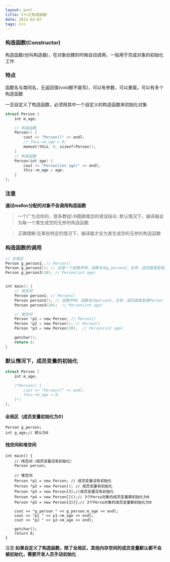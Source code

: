 ```yaml
---
layout: post
title: C++之构造函数
date: 2012-02-07
tags: C++
---
```


### 构造函数(Constructor)
构造函数(也叫构造器)，在对象创建的时候自动调用，一般用于完成对象的初始化工作

### 特点 
函数名与类同名，无返回值(void都不能写)，可以有参数，可以重载，可以有多个构造函数 

一旦自定义了构造函数，必须用其中一个自定义的构造函数来初始化对象

```swift
struct Person {
	int m_age;

    // 构造函数
	Person() {
		cout << "Person()" << endl;
		// this->m_age = 0;
		memset(this, 0, sizeof(Person));
	}
    // 构造函数
	Person(int age) {
		cout << "Person(int age)" << endl;
		this->m_age = age;
	}
};
```

### 注意 
**通过malloc分配的对象不会调用构造函数**
 >一个广为流传的、很多教程\书籍都推崇的错误结论: 默认情况下，编译器会为每一个类生成空的无参的构造函数 
 
 >正确理解:在某些特定的情况下，编译器才会为类生成空的无参的构造函数


### 构造函数的调用

```swift
// 全局区
Person g_person1; // Person()
Person g_person2(); // 这是一个函数声明，函数名叫g_person2，无参，返回值类型是Person
Person g_person3(10); // Person(int age)


int main() {
	// 栈空间
	Person person1; // Person()
	Person person2(); // 函数声明，函数名叫person2，无参，返回值类型是Person
	Person person3(20);  // Person(int age)

	// 堆空间
	Person *p1 = new Person; // Person()
	Person *p2 = new Person(); // Person()
	Person *p3 = new Person(30);  // Person(int age)

	getchar();
	return 0;
}
```

### 默认情况下，成员变量的初始化
```swift
struct Person {
	int m_age;

	/*Person() {
		cout << "Person()" << endl;
		this->m_age = 0;
	}*/
};
```

#### 全局区（成员变量初始化为0）
```
Person g_person;
int g_age;// 默认为0
```

#### 栈空间和堆空间
```
int main() {
	// 栈空间（成员变量没有初始化）
	Person person;

	// 堆空间
	Person *p1 = new Person; // 成员变量没有初始化
	Person *p2 = new Person(); // 成员变量有初始化
    Person *p3 = new Person[3];//成员变量没有初始化
    Person *p4 = new Person[]();// 3个Perso对象的成员变量都初始化为0
    Person *p5 = new Person[3]{};// 3个Perso对象的成员变量都初始化为0

	cout << "g_person " << g_person.m_age << endl;
	cout << "p1 " << p1->m_age << endl;
	cout << "p2 " << p2->m_age << endl;

	getchar();
	return 0;
}
```

注意:**如果自定义了构造函数，除了全局区，其他内存空间的成员变量默认都不会被初始化，需要开发人员手动初始化**
